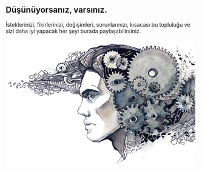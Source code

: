 ## Düşünüyorsanız, varsınız.

İsteklerinizi, fikirlerinizi, değişimleri, sorunlarınızı, kısacası bu topluluğu ve sizi daha iyi yapacak her şeyi burada paylaşabilirsiniz.

![critical-thinking](Critical-thinking.jpg)
